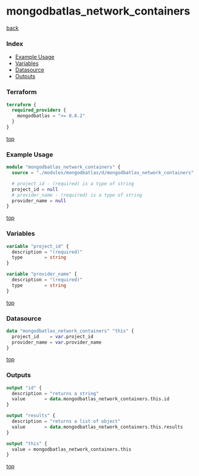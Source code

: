 # mongodbatlas_network_containers

[back](../mongodbatlas.md)

### Index

- [Example Usage](#example-usage)
- [Variables](#variables)
- [Datasource](#datasource)
- [Outputs](#outputs)

### Terraform

```terraform
terraform {
  required_providers {
    mongodbatlas = ">= 0.8.2"
  }
}
```

[top](#index)

### Example Usage

```terraform
module "mongodbatlas_network_containers" {
  source = "./modules/mongodbatlas/d/mongodbatlas_network_containers"

  # project_id - (required) is a type of string
  project_id = null
  # provider_name - (required) is a type of string
  provider_name = null
}
```

[top](#index)

### Variables

```terraform
variable "project_id" {
  description = "(required)"
  type        = string
}

variable "provider_name" {
  description = "(required)"
  type        = string
}
```

[top](#index)

### Datasource

```terraform
data "mongodbatlas_network_containers" "this" {
  project_id    = var.project_id
  provider_name = var.provider_name
}
```

[top](#index)

### Outputs

```terraform
output "id" {
  description = "returns a string"
  value       = data.mongodbatlas_network_containers.this.id
}

output "results" {
  description = "returns a list of object"
  value       = data.mongodbatlas_network_containers.this.results
}

output "this" {
  value = mongodbatlas_network_containers.this
}
```

[top](#index)
